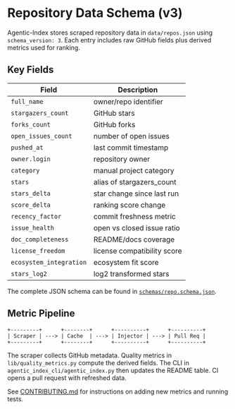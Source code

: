# Repository Data Schema (v3)

Agentic-Index stores scraped repository data in `data/repos.json` using `schema_version: 3`.
Each entry includes raw GitHub fields plus derived metrics used for ranking.

## Key Fields

| Field | Description |
|-------|------------|
| `full_name` | owner/repo identifier |
| `stargazers_count` | GitHub stars |
| `forks_count` | GitHub forks |
| `open_issues_count` | number of open issues |
| `pushed_at` | last commit timestamp |
| `owner.login` | repository owner |
| `category` | manual project category |
| `stars` | alias of stargazers_count |
| `stars_delta` | star change since last run |
| `score_delta` | ranking score change |
| `recency_factor` | commit freshness metric |
| `issue_health` | open vs closed issue ratio |
| `doc_completeness` | README/docs coverage |
| `license_freedom` | license compatibility score |
| `ecosystem_integration` | ecosystem fit score |
| `stars_log2` | log2 transformed stars |

The complete JSON schema can be found in [`schemas/repo.schema.json`](schemas/repo.schema.json).

## Metric Pipeline

```
+---------+      +--------+      +----------+      +----------+
| Scraper | ---> | Cache  | ---> | Injector | ---> | Pull Req |
+---------+      +--------+      +----------+      +----------+
```

The scraper collects GitHub metadata. Quality metrics in `lib/quality_metrics.py` compute the derived fields. The CLI in `agentic_index_cli/agentic_index.py` then updates the README table. CI opens a pull request with refreshed data.

See [CONTRIBUTING.md](CONTRIBUTING.md) for instructions on adding new metrics and running tests.
